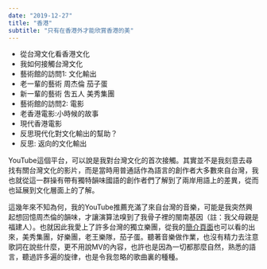 ```yaml
---
date: "2019-12-27"
title: "香港"
subtitle: "只有在香港外才能欣賞香港的美"
---
```


- 從台灣文化看香港文化
- 我如何接觸台灣文化
- 藝術館的訪問1: 文化輸出
- 老一輩的藝術 周杰倫 茄子蛋
- 新一輩的藝術 吿五人 美秀集團
- 藝術館的訪問2: 電影
- 老香港電影:小時候的故事
- 現代香港電影
- 反思現代化對文化輸出的幫助？
- 反思: 返向的文化輸出
  

YouTube這個平台，可以說是我對台灣文化的首次接觸。其實並不是我刻意去尋找有關台灣文化的影片，而是當時用普通話作為語言的創作者大多數來自台灣，我也就從這一群操有帶有獨特韻味國語的創作者們了解到了兩岸用語上的差異，從而也延展到文化層面上的了解。

這幾年來不知為何，我的YouTube推薦充滿了來自台灣的音樂，可能是我突然興起想回憶周杰倫的韻味，才讓演算法嗅到了我骨子裡的閩南基因（註：我父母親是福建人）。也就因此我愛上了許多台灣的獨立樂團，從我的[簡介頁面]()也可以看的出來，美秀集團，好樂團，老王樂隊，茄子蛋。聽著音樂做作業，也沒有精力去注意歌詞在說些什麼，更不用說MV的內容，也許也是因為一切都那麼自然，熟悉的語言，聽過許多遍的旋律，也是令我忽略的歌曲裏的種種。


